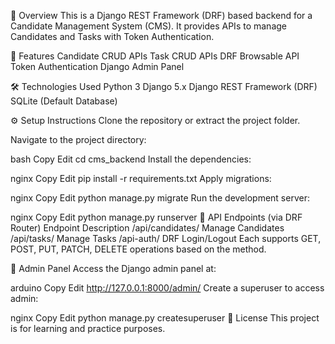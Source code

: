 📌 Overview
This is a Django REST Framework (DRF) based backend for a Candidate Management System (CMS).
It provides APIs to manage Candidates and Tasks with Token Authentication.

🚀 Features
Candidate CRUD APIs
Task CRUD APIs
DRF Browsable API
Token Authentication
Django Admin Panel

🛠 Technologies Used
Python 3
Django 5.x
Django REST Framework (DRF)
SQLite (Default Database)


⚙️ Setup Instructions
Clone the repository or extract the project folder.

Navigate to the project directory:

bash
Copy
Edit
cd cms_backend
Install the dependencies:

nginx
Copy
Edit
pip install -r requirements.txt
Apply migrations:

nginx
Copy
Edit
python manage.py migrate
Run the development server:

nginx
Copy
Edit
python manage.py runserver
📂 API Endpoints (via DRF Router)
Endpoint	Description
/api/candidates/	Manage Candidates
/api/tasks/	Manage Tasks
/api-auth/	DRF Login/Logout
Each supports GET, POST, PUT, PATCH, DELETE operations based on the method.

🔐 Admin Panel
Access the Django admin panel at:

arduino
Copy
Edit
http://127.0.0.1:8000/admin/
Create a superuser to access admin:

nginx
Copy
Edit
python manage.py createsuperuser
📄 License
This project is for learning and practice purposes.